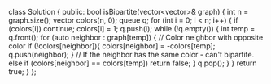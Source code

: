 class Solution {
public:
bool isBipartite(vector<vector<int>>& graph) {
int n = graph.size();
vector<int> colors(n, 0);
queue<int> q;
for (int i = 0; i < n; i++) {
if (colors[i]) continue;
colors[i] = 1;
q.push(i);
while (!q.empty()) {
int temp = q.front();
for (auto neighbor : graph[temp]) {
// Color neighbor with opposite color
if (!colors[neighbor]){
colors[neighbor] = -colors[temp];
q.push(neighbor);
}
// If the neighbor has the same color - can't bipartite.
else if (colors[neighbor] == colors[temp])
return false;
}
q.pop();
}
}
return true;
}
};